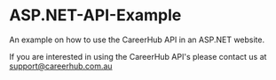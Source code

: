 ASP.NET-API-Example
===================

An example on how to use the CareerHub API in an ASP.NET website.

If you are interested in using the CareerHub API's please contact us at support@careerhub.com.au
